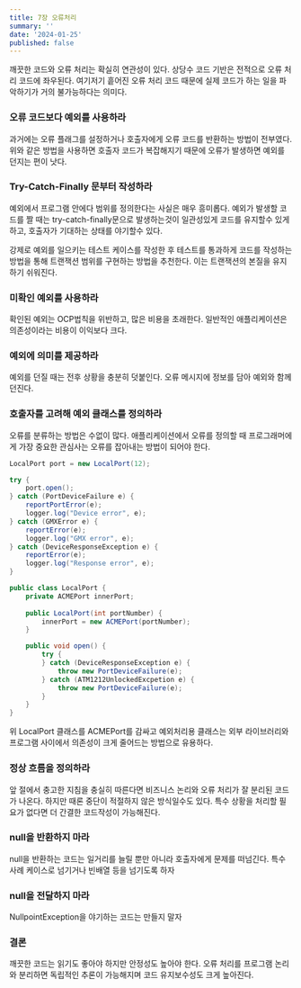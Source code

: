 ```yaml
---
title: 7장 오류처리
summary: ''
date: '2024-01-25'
published: false
---
```


깨끗한 코드와 오류 처리는 확실히 연관성이 있다. 상당수 코드 기반은 전적으로 오류 처리 코드에 좌우된다. 여기저기 흩어진 오류 처리 코드 때문에 실제 코드가 하는 일을 파악하기가 거의 불가능하다는 의미다.

### 오류 코드보다 예외를 사용하라

과거에는 오류 플래그를 설정하거나 호출자에게 오류 코드를 반환하는 방법이 전부였다. 위와 같은 방법을 사용하면 호출자 코드가 복잡해지기 때문에 오류가 발생하면 예외를 던지는 편이 낫다.

### Try-Catch-Finally 문부터 작성하라

예외에서 프로그램 안에다 범위를 정의한다는 사실은 매우 흥미롭다. 예외가 발생할 코드를 짤 때는 try-catch-finally문으로 발생하는것이 일관성있게 코드를 유지할수 있게하고, 호출자가 기대하는 상태를 야기할수 있다.

강제로 예외를 일으키는 테스트 케이스를 작성한 후 테스트를 통과하게 코드를 작성하는 방법을 통해 트랜잭션 범위를 구현하는 방법을 추천한다. 이는 트랜잭션의 본질을 유지하기 쉬워진다.

### 미확인 예외를 사용하라

확인된 예외는 OCP법칙을 위반하고, 많은 비용을 초래한다. 일반적인 애플리케이션은 의존성이라는 비용이 이익보다 크다.

### 예외에 의미를 제공하라

예외를 던질 때는 전후 상황을 충분히 덧붙인다. 오류 메시지에 정보를 담아 예외와 함께 던진다.

### 호출자를 고려해 예외 클래스를 정의하라

오류를 분류하는 방법은 수없이 많다. 애플리케이션에서 오류를 정의할 때 프로그래머에게 가장 중요한 관심사는 오류를 잡아내는 방법이 되어야 한다.

```java
LocalPort port = new LocalPort(12);

try {
    port.open();
} catch (PortDeviceFailure e) {
    reportPortError(e);
    logger.log("Device error", e);
} catch (GMXError e) {
    reportError(e);
    logger.log("GMX error", e);
} catch (DeviceResponseException e) {
    reportError(e);
    logger.log("Response error", e);
}
```

```java
public class LocalPort {
	private ACMEPort innerPort;
	
	public LocalPort(int portNumber) {
		innerPort = new ACMEPort(portNumber);
	}

	public void open() {
		try {
		} catch (DeviceResponseException e) {
			throw new PortDeviceFailure(e);
		} catch (ATM1212UnlockedExcpetion e) {
			throw new PortDeviceFailure(e);
		}
	}
}
```

위 LocalPort 클래스를 ACMEPort를 감싸고 예외처리용 클래스는 외부 라이브러리와 프로그램 사이에서 의존성이 크게 줄어드는 방법으로 유용하다.

### 정상 흐름을 정의하라

앞 절에서 충고한 지침을 충실히 따른다면 비즈니스 논리와 오류 처리가 잘 분리된 코드가 나온다. 하지만 때론 중단이 적절하지 않은 방식일수도 있다. 특수 상황을 처리할 필요가 없다면 더 간결한 코드작성이 가능해진다.

### null을 반환하지 마라

null을 반환하는 코드는 일거리를 늘릴 뿐만 아니라 호출자에게 문제를 떠넘긴다. 특수사례 케이스로 넘기거나 빈배열 등을 넘기도록 하자

### null을 전달하지 마라

NullpointException을 야기하는 코드는 만들지 말자

### 결론

깨끗한 코드는 읽기도 좋아야 하지만 안정성도 높아야 한다. 오류 처리를 프로그램 논리와 분리하면 독립적인 추론이 가능해지며 코드 유지보수성도 크게 높아진다.
